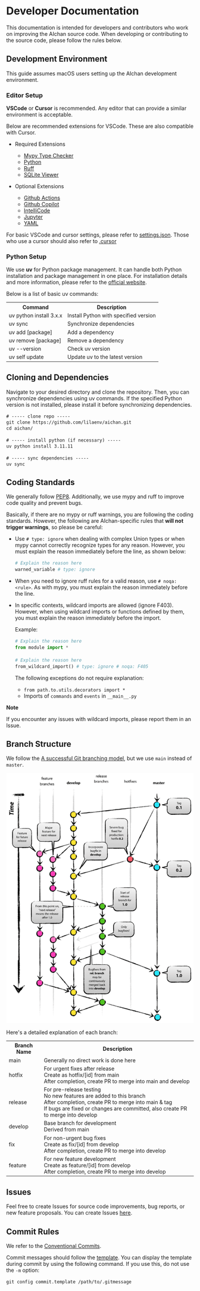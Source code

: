 # Developer Documentation

This documentation is intended for developers and contributors who work on improving the AIchan source code. When developing or contributing to the source code, please follow the rules below.

## Development Environment

This guide assumes macOS users setting up the AIchan development environment.

### Editor Setup

**VSCode** or **Cursor** is recommended. Any editor that can provide a similar environment is acceptable.

Below are recommended extensions for VSCode. These are also compatible with Cursor.

- Required Extensions
    - [Mypy Type Checker](https://github.com/microsoft/vscode-mypy)
    - [Python](https://github.com/Microsoft/vscode-python)
    - [Ruff](https://github.com/astral-sh/ruff-vscode)
    - [SQLite Viewer](https://github.com/qwtel/sqlite-viewer-vscode)

- Optional Extensions
    - [Github Actions](https://github.com/github/vscode-github-actions)
    - [Github Copilot](https://marketplace.visualstudio.com/items?itemName=GitHub.copilot)
    - [IntelliCode](https://marketplace.visualstudio.com/items?itemName=VisualStudioExptTeam.vscodeintellicode)
    - [Jupyter](https://github.com/Microsoft/vscode-jupyter)
    - [YAML](https://github.com/redhat-developer/vscode-yaml)

For basic VSCode and cursor settings, please refer to [settings.json](https://github.com/lilaenv/aichan/blob/main/.vscode/settings.json). Those who use a cursor should also refer to [.cursor](https://github.com/lilaenv/aichan/blob/main/.cursor)

### Python Setup

We use **uv** for Python package management. It can handle both Python installation and package management in one place. For installation details and more information, please refer to the [official website](https://docs.astral.sh/uv/).

Below is a list of basic uv commands:

<table>
    <tr>
        <th>Command</th>
        <th>Description</th>
    </tr>
    <tr>
        <td>uv python install 3.x.x</td>
        <td>Install Python with specified version</td>
    </tr>
    <tr>
        <td>uv sync</td>
        <td>Synchronize dependencies</td>
    </tr>
    <tr>
        <td>uv add [package]</td>
        <td>Add a dependency</td>
    </tr>
    <tr>
        <td>uv remove [package]</td>
        <td>Remove a dependency</td>
    </tr>
    <tr>
        <td>uv --version</td>
        <td>Check uv version</td>
    </tr>
    <tr>
        <td>uv self update</td>
        <td>Update uv to the latest version</td>
    </tr>
</table>

## Cloning and Dependencies

Navigate to your desired directory and clone the repository. Then, you can synchronize dependencies using uv commands. If the specified Python version is not installed, please install it before synchronizing dependencies.

```
# ----- clone repo -----
git clone https://github.com/lilaenv/aichan.git
cd aichan/

# ----- install python (if necessary) -----
uv python install 3.11.11

# ----- sync dependencies -----
uv sync
```

## Coding Standards

We generally follow [PEP8](https://pep8-ja.readthedocs.io/ja/latest/). Additionally, we use mypy and ruff to improve code quality and prevent bugs.

Basically, if there are no mypy or ruff warnings, you are following the coding standards. However, the following are AIchan-specific rules that **will not trigger warnings**, so please be careful:

- Use `# type: ignore` when dealing with complex Union types or when mypy cannot correctly recognize types for any reason. However, you must explain the reason immediately before the line, as shown below:
    ```python
    # Explain the reason here
    warned_variable # type: ignore
    ```

- When you need to ignore ruff rules for a valid reason, use `# noqa: <rule>`. As with mypy, you must explain the reason immediately before the line.

- In specific contexts, wildcard imports are allowed (ignore F403). However, when using wildcard imports or functions defined by them, you must explain the reason immediately before the import.

    Example:
    ```python
    # Explain the reason here
    from module import *

    # Explain the reason here
    from_wildcard_import() # type: ignore # noqa: F405
    ```

    The following exceptions do not require explanation:

    - `from path.to.utils.decorators import *`
    - Imports of `commands` and `events` in `__main__.py`

**Note**

If you encounter any issues with wildcard imports, please report them in an Issue.

## Branch Structure

We follow the [A successful Git branching model](https://nvie.com/posts/a-successful-git-branching-model/), but we use `main` instead of `master`.

![Branch Overview](https://github.com/lilaenv/aichan/blob/main/.github/assets/branch.png)

Here's a detailed explanation of each branch:

<table>
    <tr>
        <th>Branch Name</th>
        <th>Description</th>
    </tr>
    <tr>
        <td>main</td>
        <td>Generally no direct work is done here</td>
    </tr>
    <tr>
        <td>hotfix</td>
        <td>For urgent fixes after release<br>Create as hotfix/[id] from main<br>After completion, create PR to merge into main and develop</td>
    </tr>
    <tr>
        <td>release</td>
        <td>For pre-release testing<br>No new features are added to this branch<br>After completion, create PR to merge into main & tag<br>If bugs are fixed or changes are committed, also create PR to merge into develop</td>
    </tr>
    <tr>
        <td>develop</td>
        <td>Base branch for development<br>Derived from main</td>
    </tr>
    <tr>
        <td>fix</td>
        <td>For non-urgent bug fixes<br>Create as fix/[id] from develop<br>After completion, create PR to merge into develop</td>
    </tr>
    <tr>
        <td>feature</td>
        <td>For new feature development<br>Create as feature/[id] from develop<br>After completion, create PR to merge into develop</td>
    </tr>
</table>

## Issues

Feel free to create Issues for source code improvements, bug reports, or new feature proposals. You can create Issues [here](https://github.com/lilaenv/aichan/issues).

## Commit Rules

We refer to the [Conventional Commits](https://www.conventionalcommits.org/en/v1.0.0/).

Commit messages should follow the [template](https://github.com/lilaenv/aichan/blob/main/.github/.gitmessage). You can display the template during commit by using the following command. If you use this, do not use the `-m` option:
```
git config commit.template /path/to/.gitmessage
```
